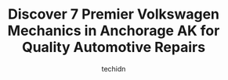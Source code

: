 ---
layout: ampstory
image: https://images.unsplash.com/photo-1567346495660-baf9ca9d661a?ixlib=rb-4.0.3&ixid=MnwxMjA3fDB8MHxwaG90by1wYWdlfHx8fGVufDB8fHx8&auto=format&fit=crop&w=640&h=853&q=80
author: techidn
featured: false
description: If youre in need of trustworthy and skilled Volkswagen Mechanic in Anchorage AK, USA, youll be pleased to discover the 7 best Volkswagen Mechanic in town. Their expertise and commitment to
title: Discover 7 Premier Volkswagen Mechanics in Anchorage AK for Quality Automotive Repairs
cover:
   title: Discover 7 Premier Volkswagen Mechanics in Anchorage AK for Quality Automotive Repairs
   subtitle: Rickpate
   background: https://images.unsplash.com/photo-1567346495660-baf9ca9d661a?ixlib=rb-4.0.3&ixid=MnwxMjA3fDB8MHxwaG90by1wYWdlfHx8fGVufDB8fHx8&auto=format&fit=crop&w=640&h=853&q=80

pages: 
 - layout: thirds
   top: <h1>#1 Bills Auto Repair</h1>
   bottom: "<p>The best customer service that I have ever received!! Bill is absolutely phenomenal with a very welcoming personality and spirit. Bill and his crew were extremely patient</p>"
   background: https://www.knot35.com/toplist/wp-content/uploads/2023/06/best-volkswagen-mechanic-1-in-anchorage-ak-1685838813.jpeg
   backgroundblur: true
 - layout: thirds
   top: <h1>#2 Arctic Import Repair</h1>
   bottom: "<p>512 W International Airport Rd, Anchorage, AK 99518, United States</p>"
   background: https://www.knot35.com/toplist/wp-content/uploads/2023/06/best-volkswagen-mechanic-2-in-anchorage-ak-1685838813.jpeg
   cta:
      link: https://www.knot35.com/toplist/discover-7-premier-volkswagen-mechanics-in-anchorage-ak-for-quality-automotive-repairs/
      text: Discover 7 Premier Volkswagen Mechanics in Anchorage AK for Quality Automotive Repairs
 - layout: thirds
   top: <h1>#3 L and M Motors Inc.</h1>
   bottom: "<p>400 W 53rd Ave, Anchorage, AK 99518, United States</p>"
   background: https://www.knot35.com/toplist/wp-content/uploads/2023/06/best-volkswagen-mechanic-3-in-anchorage-ak-1685838814.jpeg
   cta:
      link: https://www.knot35.com/toplist/discover-7-premier-volkswagen-mechanics-in-anchorage-ak-for-quality-automotive-repairs/
      text: Discover 7 Premier Volkswagen Mechanics in Anchorage AK for Quality Automotive Repairs
 - layout: thirds
   top: <h1>#4 Professional Automotive</h1>
   bottom: "<p>210 E Potter Dr, Anchorage, AK 99518, United States</p>"
   background: https://images.unsplash.com/photo-1509114397022-ed747cca3f65?ixlib=rb-4.0.3&ixid=MnwxMjA3fDB8MHxwaG90by1wYWdlfHx8fGVufDB8fHx8&auto=format&fit=crop&w=640&h=853&q=80
   cta:
      link: https://www.knot35.com/toplist/discover-7-premier-volkswagen-mechanics-in-anchorage-ak-for-quality-automotive-repairs/
      text: Discover 7 Premier Volkswagen Mechanics in Anchorage AK for Quality Automotive Repairs
 - layout: thirds
   top: <h1>#5 Specialized Import Auto Service</h1>
   bottom: "<p>1218 W International Airport Rd, Anchorage, AK 99518, United States</p>"
   background: https://images.unsplash.com/photo-1609083590460-7b8cc0ca65f8?ixlib=rb-4.0.3&ixid=MnwxMjA3fDB8MHxwaG90by1wYWdlfHx8fGVufDB8fHx8&auto=format&fit=crop&w=640&h=853&q=80
   cta:
      link: https://www.knot35.com/toplist/discover-7-premier-volkswagen-mechanics-in-anchorage-ak-for-quality-automotive-repairs/
      text: Discover 7 Premier Volkswagen Mechanics in Anchorage AK for Quality Automotive Repairs
 - layout: thirds
   top: <h1>#6 Wons Auto Repair</h1>
   bottom: "<p>436 W Potter Dr, Anchorage, AK 99518, United States</p>"
   background: https://images.unsplash.com/photo-1534312527009-56c7016453e6?ixlib=rb-4.0.3&ixid=MnwxMjA3fDB8MHxwaG90by1wYWdlfHx8fGVufDB8fHx8&auto=format&fit=crop&w=640&h=853&q=80
   cta:
      link: https://www.knot35.com/toplist/discover-7-premier-volkswagen-mechanics-in-anchorage-ak-for-quality-automotive-repairs/
      text: Discover 7 Premier Volkswagen Mechanics in Anchorage AK for Quality Automotive Repairs
 - layout: thirds
   top: <h1>#7 All Service Automotive</h1>
   bottom: "<p>1748 N Post Rd, Anchorage, AK 99501, United States</p>"
   background: https://images.unsplash.com/photo-1561679660-d00ee1e0dc8e?ixlib=rb-4.0.3&ixid=MnwxMjA3fDB8MHxwaG90by1wYWdlfHx8fGVufDB8fHx8&auto=format&fit=crop&w=640&h=853&q=80
   cta:
      link: https://www.knot35.com/toplist/discover-7-premier-volkswagen-mechanics-in-anchorage-ak-for-quality-automotive-repairs/
      text: Discover 7 Premier Volkswagen Mechanics in Anchorage AK for Quality Automotive Repairs
 - layout: thirds
   middle: Continue reading...
   background: https://images.unsplash.com/photo-1547366785-564103df7e13?ixlib=rb-4.0.3&ixid=MnwxMjA3fDB8MHxwaG90by1wYWdlfHx8fGVufDB8fHx8&auto=format&fit=crop&w=640&h=853&q=80
   cta:
      link: https://www.knot35.com/toplist/discover-7-premier-volkswagen-mechanics-in-anchorage-ak-for-quality-automotive-repairs/
      text: Discover 7 Premier Volkswagen Mechanics in Anchorage AK for Quality Automotive Repairs
      
---